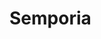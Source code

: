 # Semporia

<!-- <p align="center">
为庆祝全新  三里屯开幕，我们以北京景泰蓝艺术为创作灵感，设计了这件别开生面的壁纸作品，
</p>
<p align="center">
借以展现这片天地的创造力和多元化。
</p> -->

<!-- <div align=center><img src="https://c.apple.com/r?v=2&la=en&lc=usa&a=z2%2Bnb8HWCoHziyJtbRYNxEJqOcwA12xbGoofYjHA7%2Fo%2BnNAxjwZ67FYbs02mCJxPvrl1miMCR4%2FHZPI9LRTdFtlwxErz21PSZ8Fi1u%2BJUZabd6%2Bkc0KqvygbLT3TCGJrh4v8jEhIG1PM2bgYl87XSeKYet65yPLBNSdeXVnW8nlYR6jqDDET0sc9Fx%2BlB7bGPUfkGlfwKCsW0h%2F6DFbDIA%3D%3D&ct=ab7H7L7M2C"/></div>
<br> -->
